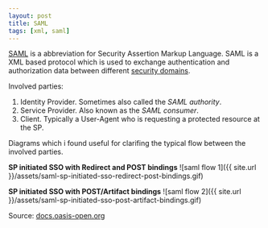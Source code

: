 ```yaml
---
layout: post
title: SAML
tags: [xml, saml]
---
```


[SAML](https://en.wikipedia.org/wiki/SAML_2.0) is a abbreviation for Security Assertion Markup Language. SAML is a XML based protocol which is used to exchange authentication and authorization data between different [security domains](https://en.wikipedia.org/wiki/Security_domain).

Involved parties:  
1) Identity Provider. Sometimes also called the *SAML authority*.  
2) Service Provider. Also known as the *SAML consumer*.  
3) Client. Typically a User-Agent who is requesting a protected resource at the SP.  

Diagrams which i found useful for clarifing the typical flow between the involved parties.

**SP initiated SSO with Redirect and POST bindings** 
![saml flow 1]({{ site.url }}/assets/saml-sp-initiated-sso-redirect-post-bindings.gif)

  
**SP initiated SSO with POST/Artifact bindings**
![saml flow 2]({{ site.url }}/assets/saml-sp-initiated-sso-post-artifact-bindings.gif)

Source: [docs.oasis-open.org](http://docs.oasis-open.org/security/saml/Post2.0/sstc-saml-tech-overview-2.0.html)
